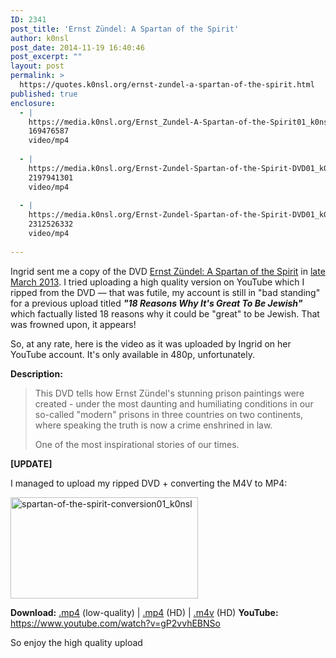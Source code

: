 ```yaml
---
ID: 2341
post_title: 'Ernst Zündel: A Spartan of the Spirit'
author: k0nsl
post_date: 2014-11-19 16:40:46
post_excerpt: ""
layout: post
permalink: >
  https://quotes.k0nsl.org/ernst-zundel-a-spartan-of-the-spirit.html
published: true
enclosure:
  - |
    https://media.k0nsl.org/Ernst_Zundel-A-Spartan-of-the-Spirit01_k0nsl.mp4
    169476587
    video/mp4
    
  - |
    https://media.k0nsl.org/Ernst-Zundel-Spartan-of-the-Spirit-DVD01_k0nsl.mp4
    2197941301
    video/mp4
    
  - |
    https://media.k0nsl.org/Ernst-Zundel-Spartan-of-the-Spirit-DVD01_k0nsl.m4v
    2312526332
    video/mp4
    
---
```

Ingrid sent me a copy of the DVD <a href="http://soaring-eagles-studios-and-gallery.myshopify.com/products/do25-ernst-zundel-a-spartan-of-the-spirit" target="_blank">Ernst Zündel: A Spartan of the Spirit</a> in <a href="https://k0nsl.org/blog/a-positive-surprise-in-the-mail/" target="_blank">late March 2013</a>. I tried uploading a high quality version on YouTube which I ripped from the DVD — that was futile, my account is still in "bad standing" for a previous upload titled <strong><i>"18 Reasons Why It's Great To Be Jewish"</i></strong> which factually listed 18 reasons why it could be "great" to be Jewish. That was frowned upon, it appears!

So, at any rate, here is the video as it was uploaded by Ingrid on her YouTube account. It's only available in 480p, unfortunately.

<strong>Description:</strong>
<blockquote>This DVD tells how Ernst Zündel's stunning prison paintings were created - under the most daunting and humiliating conditions in our so-called "modern" prisons in three countries on two continents, where speaking the truth is now a crime enshrined in law.

One of the most inspirational stories of our times.</blockquote>

<strong>[UPDATE]</strong>

I managed to upload my ripped DVD + converting the M4V to MP4:

<a href="http://quotes.k0nsl.org/wp-content/uploads/2014/11/spartan-of-the-spirit-conversion01_k0nsl.png"><img src="http://quotes.k0nsl.org/wp-content/uploads/2014/11/spartan-of-the-spirit-conversion01_k0nsl-300x162.png" alt="spartan-of-the-spirit-conversion01_k0nsl" width="300" height="162" class="alignnone size-medium wp-image-2350" /></a>

<strong>Download:</strong> <a href="https://media.k0nsl.org/Ernst_Zundel-A-Spartan-of-the-Spirit01_k0nsl.mp4">.mp4</a> (low-quality) | <a href="https://media.k0nsl.org/Ernst-Zundel-Spartan-of-the-Spirit-DVD01_k0nsl.mp4">.mp4</a> (HD) | <a href="https://media.k0nsl.org/Ernst-Zundel-Spartan-of-the-Spirit-DVD01_k0nsl.m4v">.m4v</a> (HD)
<strong>YouTube:</strong> <a href="https://www.youtube.com/watch?v=gP2vvhEBNSo">https://www.youtube.com/watch?v=gP2vvhEBNSo</a>

So enjoy the high quality upload <img class='wpml_ico' alt='' src='http://quotes.k0nsl.org/wp-content/plugins/wp-monalisa/icons/wpml_yes.gif' />